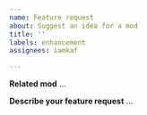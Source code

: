 ```yaml
---
name: Feature request
about: Suggest an idea for a mod
title: ''
labels: enhancement
assignees: iamkaf

---
```


**Related mod**
...

**Describe your feature request**
...
